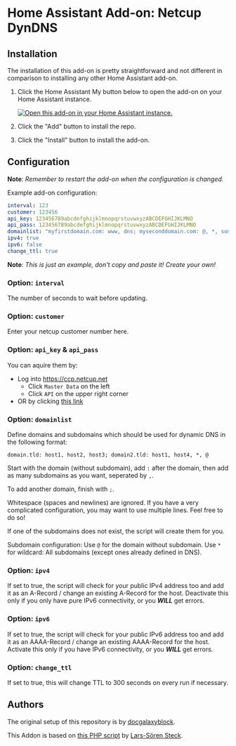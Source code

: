 # Home Assistant Add-on: Netcup DynDNS

## Installation

The installation of this add-on is pretty straightforward and not different in comparison to installing any other Home Assistant add-on.

1. Click the Home Assistant My button below to open the add-on on your Home Assistant instance.

   [![Open this add-on in your Home Assistant instance.][addon-badge]][addon]

2. Click the "Add" button to install the repo.
3. Click the "Install" button to install the add-on.

## Configuration

**Note**: _Remember to restart the add-on when the configuration is changed._

Example add-on configuration:

```yaml
interval: 123
customer: 123456
api_key: 123456789abcdefghijklmnopqrstuvwxyzABCDEFGHIJKLMNO
api_pass: 123456789abcdefghijklmnopqrstuvwxyzABCDEFGHIJKLMNO
domainlist: "myfirstdomain.com: www, dns; myseconddomain.com: @, *, some-subdomain"
ipv4: true
ipv6: false
change_ttl: true
```

**Note**: _This is just an example, don't copy and paste it! Create your own!_

### Option: `interval`

The number of seconds to wait before updating.

### Option: `customer`

Enter your netcup customer number here.

### Option: `api_key` & `api_pass`

You can aquire them by:
 - Log into https://ccp.netcup.net
   - Click `Master Data` on the left
   - Click `API` on the upper right corner
 - OR by clicking [this link](https://ccp.netcup.net/daten_aendern.php?sprung=api)

### Option: `domainlist`

Define domains and subdomains which should be used for dynamic DNS in the following format:

`domain.tld: host1, host2, host3; domain2.tld: host1, host4, *, @`

Start with the domain (without subdomain), add `:` after the domain, then add as many subdomains as you want, seperated by `,`.

To add another domain, finish with `;`.

Whitespace (spaces and newlines) are ignored. If you have a very complicated configuration, you may want to use multiple lines. Feel free to do so!

If one of the subdomains does not exist, the script will create them for you.

Subdomain configuration: Use `@` for the domain without subdomain. Use `*` for wildcard: All subdomains (except ones already defined in DNS).

### Option: `ipv4`

If set to true, the script will check for your public IPv4 address too and add it as an A-Record / change an existing A-Record for the host.
Deactivate this only if you only have pure IPv6 connectivity, or you ***WILL*** get errors.

### Option: `ipv6`

If set to true, the script will check for your public IPv6 address too and add it as an AAAA-Record / change an existing AAAA-Record for the host.
Activate this only if you have IPv6 connectivity, or you ***WILL*** get errors.

### Option: `change_ttl`

If set to true, this will change TTL to 300 seconds on every run if necessary.

## Authors

The original setup of this repository is by [docgalaxyblock](https://github.com/docgalaxyblock).

This Addon is based on [this PHP script](https://github.com/stecklars/dynamic-dns-netcup-api) by [Lars-Sören Steck](https://github.com/stecklars).

[addon-badge]: https://my.home-assistant.io/badges/supervisor_addon.svg
[addon]: https://my.home-assistant.io/redirect/supervisor_addon/?repository_url=https%3A%2F%2Fgithub.com%2Fdocgalaxyblock%2Fhassio-addon-netcup-dyndns&addon=8f93f1a3_netcup-dyndns